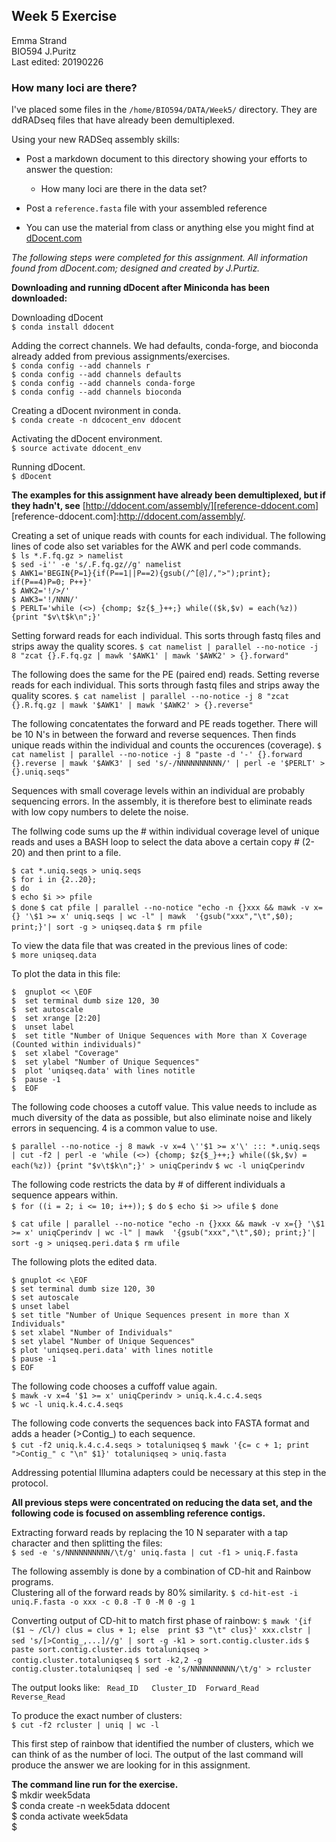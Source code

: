 ## Week 5 Exercise 

Emma Strand  
BIO594 J.Puritz  
Last edited: 20190226

### How many loci are there?

I've placed some files in the `/home/BIO594/DATA/Week5/` directory.  They are ddRADseq files that have already been demultiplexed.  

Using your new RADSeq assembly skills:

* Post a markdown document to this directory showing your efforts to answer the question: 
	* How many loci are there in the data set?

* Post a `reference.fasta` file with your assembled reference

* You can use the material from class or anything else you might find at [dDocent.com](dDocent.com)

*The following steps were completed for this assignment. All information found from dDocent.com; designed and created by J.Purtiz.*  

**Downloading and running dDocent after Miniconda has been downloaded:**

Downloading dDocent  
`$ conda install ddocent` 

Adding the correct channels. We had defaults, conda-forge, and bioconda already added from previous assignments/exercises.  
`$ conda config --add channels r`  
`$ conda config --add channels defaults`  
`$ conda config --add channels conda-forge`  
`$ conda config --add channels bioconda`

Creating a dDocent nvironment in conda.  
`$ conda create -n ddcocent_env ddocent`

Activating the dDocent environment.  
`$ source activate ddocent_env`

Running dDocent.  
`$ dDocent`

**The examples for this assignment have already been demultiplexed, but if they hadn't, see** [http://ddocent.com/assembly/][reference-ddocent.com]  
[reference-ddocent.com]:http://ddocent.com/assembly/.

Creating a set of unique reads with counts for each individual. The following lines of code also set variables for the AWK and perl code commands.  
`$ ls *.F.fq.gz > namelist`  
`$ sed -i'' -e 's/.F.fq.gz//g' namelist`  
`$ AWK1='BEGIN{P=1}{if(P==1||P==2){gsub(/^[@]/,">");print}; if(P==4)P=0; P++}'`  
`$ AWK2='!/>/'`  
`$ AWK3='!/NNN/'`  
`$ PERLT='while (<>) {chomp; $z{$_}++;} while(($k,$v) = each(%z)) {print "$v\t$k\n";}'`


Setting forward reads for each individual. This sorts through fastq files and strips away the quality scores.
`$ cat namelist | parallel --no-notice -j 8 "zcat {}.F.fq.gz | mawk '$AWK1' | mawk '$AWK2' > {}.forward"`

The following does the same for the PE (paired end) reads. Setting reverse reads for each individual. This sorts through fastq files and strips away the quality scores.
`$ cat namelist | parallel --no-notice -j 8 "zcat {}.R.fq.gz | mawk '$AWK1' | mawk '$AWK2' > {}.reverse"`

The following concatentates the forward and PE reads together. There will be 10 N's in between the forward and reverse sequences. Then finds unique reads within the individual and counts the occurences (coverage). 
`$ cat namelist | parallel --no-notice -j 8 "paste -d '-' {}.forward {}.reverse | mawk '$AWK3' | sed 's/-/NNNNNNNNNN/' | perl -e '$PERLT' > {}.uniq.seqs"`


Sequences with small coverage levels within an individual are probably sequencing errors. In the assembly, it is therefore best to eliminate reads with low copy numbers to delete the noise.  

The follwing code sums up the # within individual coverage level of unique reads and uses a BASH loop to select the data above a certain copy # (2-20) and then print to a file.

`$ cat *.uniq.seqs > uniq.seqs`  
`$ for i in {2..20};`  
`$ do`  
`$ echo $i >> pfile`  
`$ done`
`$ cat pfile | parallel --no-notice "echo -n {}xxx && mawk -v x={} '\$1 >= x' uniq.seqs | wc -l" | mawk  '{gsub("xxx","\t",$0); print;}'| sort -g > uniqseq.data`
`$ rm pfile`

To view the data file that was created in the previous lines of code:  
`$ more uniqseq.data`

To plot the data in this file: 

`$  gnuplot << \EOF`  
`$  set terminal dumb size 120, 30`  
`$  set autoscale`  
`$  set xrange [2:20]`  
`$  unset label`  
`$  set title "Number of Unique Sequences with More than X Coverage (Counted within individuals)"`  
`$  set xlabel "Coverage"`  
`$  set ylabel "Number of Unique Sequences"`  
`$  plot 'uniqseq.data' with lines notitle`  
`$  pause -1`  
`$  EOF`

The following code chooses a cutoff value. This value needs to include as much diversity of the data as possible, but also eliminate noise and likely errors in sequencing. 4 is a common value to use.  

`$ parallel --no-notice -j 8 mawk -v x=4 \''$1 >= x'\' ::: *.uniq.seqs | cut -f2 | perl -e 'while (<>) {chomp; $z{$_}++;} while(($k,$v) = each(%z)) {print "$v\t$k\n";}' > uniqCperindv`
`$ wc -l uniqCperindv`

The following code restricts the data by # of different individuals a sequence appears within.  
`$ for ((i = 2; i <= 10; i++));`
`$ do`
`$ echo $i >> ufile`
`$ done`

`$ cat ufile | parallel --no-notice "echo -n {}xxx && mawk -v x={} '\$1 >= x' uniqCperindv | wc -l" | mawk  '{gsub("xxx","\t",$0); print;}'| sort -g > uniqseq.peri.data`
`$ rm ufile`

The following plots the edited data.  

`$ gnuplot << \EOF`  
`$ set terminal dumb size 120, 30`  
`$ set autoscale`  
`$ unset label`  
`$ set title "Number of Unique Sequences present in more than X Individuals"`  
`$ set xlabel "Number of Individuals"`  
`$ set ylabel "Number of Unique Sequences"`  
`$ plot 'uniqseq.peri.data' with lines notitle`  
`$ pause -1`  
`$ EOF`

The following code chooses a cuffoff value again.  
`$ mawk -v x=4 '$1 >= x' uniqCperindv > uniq.k.4.c.4.seqs`  
`$ wc -l uniq.k.4.c.4.seqs`

The following code converts the sequences back into FASTA format and adds a header (>Contig_) to each sequence.  
`$ cut -f2 uniq.k.4.c.4.seqs > totaluniqseq`
`$ mawk '{c= c + 1; print ">Contig_" c "\n" $1}' totaluniqseq > uniq.fasta`

Addressing potential Illumina adapters could be necessary at this step in the protocol. 

**All previous steps were concentrated on reducing the data set, and the following code is focused on assembling reference contigs.**

Extracting forward reads by replacing the 10 N separater with a tap character and then splitting the files:  
`$ sed -e 's/NNNNNNNNNN/\t/g' uniq.fasta | cut -f1 > uniq.F.fasta`

The following assembly is done by a combination of CD-hit and Rainbow programs.  
Clustering all of the forward reads by 80% similarity. 
`$ cd-hit-est -i uniq.F.fasta -o xxx -c 0.8 -T 0 -M 0 -g 1`

Converting output of CD-hit to match first phase of rainbow:
`$ mawk '{if ($1 ~ /Cl/) clus = clus + 1; else  print $3 "\t" clus}' xxx.clstr | sed 's/[>Contig_,...]//g' | sort -g -k1 > sort.contig.cluster.ids`
`$ paste sort.contig.cluster.ids totaluniqseq > contig.cluster.totaluniqseq`
`$ sort -k2,2 -g contig.cluster.totaluniqseq | sed -e 's/NNNNNNNNNN/\t/g' > rcluster`

The output looks like:
` Read_ID	Cluster_ID	Forward_Read	Reverse_Read`

To produce the exact number of clusters:  
`$ cut -f2 rcluster | uniq | wc -l`

This first step of rainbow that identified the number of clusters, which we can think of as the number of loci. The output of the last command will produce the answer we are looking for in this assignment.

**The command line run for the exercise.**  
$ mkdir week5data  
$ conda create -n week5data ddocent  
$ conda activate week5data  
$ 











